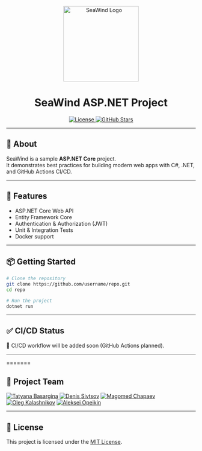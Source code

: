 <p align="center">
  <img src="https://raw.githubusercontent.com/DSivtsov/SeaWind/main/assets/ChatGPSeaWindLogo.png" alt="SeaWind Logo" width="200"/>
</p>

<h1 align="center">SeaWind ASP.NET Project</h1>

<p align="center">
  <a href="https://github.com/username/repo/blob/main/LICENSE">
    <img src="https://img.shields.io/github/license/DSivtsov/SeaWind" alt="License"/>
  </a>
  <a href="https://github.com/username/repo/stargazers">
    <img src="https://img.shields.io/github/stars/DSivtsov/SeaWind?style=social" alt="GitHub Stars"/>
  </a>
</p>

---

## 🚀 About

SeaWind is a sample **ASP.NET Core** project.  
It demonstrates best practices for building modern web apps with C#, .NET, and GitHub Actions CI/CD.

---

## 🔧 Features

- ASP.NET Core Web API  
- Entity Framework Core  
- Authentication & Authorization (JWT)  
- Unit & Integration Tests  
- Docker support  

---

## 📦 Getting Started

```bash
# Clone the repository
git clone https://github.com/username/repo.git
cd repo

# Run the project
dotnet run
```

---

## ✅ CI/CD Status

🚧 CI/CD workflow will be added soon (GitHub Actions planned).  
<!-- Later replace this line with a badge, e.g.:
[![.NET Build](https://github.com/username/SeaWind/actions/workflows/dotnet.yml/badge.svg)](https://github.com/username/SeaWind/actions/workflows/dotnet.yml)
-->

---

=======
## 👥 Project Team

[![Tatyana Basargina](https://img.shields.io/badge/Tatyana-Basargina-blue)](team/TatyanaBasargina.md)
[![Denis Sivtsov](https://img.shields.io/badge/Denis-Sivtsov-green)](team/DenisSivtsov.md)
[![Magomed Chapaev](https://img.shields.io/badge/Magomed-Chapaev-blue)](team/MagomedChapaev.md)
[![Oleg Kalashnikov](https://img.shields.io/badge/Oleg-Kalashnikov-green)](team/OlegKalashnikov.md)
[![Aleksei Opeikin](https://img.shields.io/badge/Aleksei-Opeikin-blue)](team/AlekseiOpeikin.md)

---

## 📜 License

This project is licensed under the [MIT License](LICENSE).
